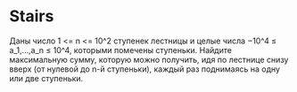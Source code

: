 # Stairs
Даны число 1 <= n <= 10^2  ступенек лестницы и целые числа −10^4 ≤ a_1,…,a_n ≤ 10^4, которыми помечены ступеньки. Найдите максимальную сумму, которую можно получить, идя по лестнице снизу вверх (от нулевой до n-й ступеньки), каждый раз поднимаясь на одну или две ступеньки.
